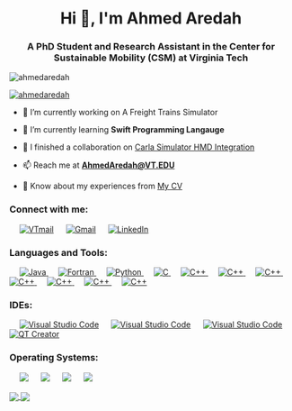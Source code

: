 <h1 align="center">Hi 👋, I'm Ahmed Aredah</h1>

<h3 align="center">A PhD Student and Research Assistant in the Center for Sustainable Mobility (CSM) at Virginia Tech</h3>

<p align="left"> <img src="https://komarev.com/ghpvc/?username=ahmedaredah&label=Profile%20views&color=0e75b6&style=flat" alt="ahmedaredah" /> </p>

<p align="left"> <a href="https://github.com/ryo-ma/github-profile-trophy"><img src="https://github-profile-trophy.vercel.app/?username=ahmedaredah" alt="ahmedaredah" /></a> </p>

- 🔭 I’m currently working on A Freight Trains Simulator

- 🌱 I’m currently learning **Swift Programming Langauge**

- 👯 I finished a collaboration on [Carla Simulator HMD Integration](https://github.com/AhmedAredah/carla)

- 📫 Reach me at **AhmedAredah@VT.EDU**

- 📄 Know about my experiences from [My CV](https://drive.google.com/file/d/1XLfQN6sXR2DgUPUQxRHaD8cyMfOCa6KZ/view?usp=sharing)

<h3 align="left">Connect with me:</h3>

<p align="left">
    &emsp;
  <a href="mailto:AhmedAredah@VT.EDU"><img img src="https://img.shields.io/badge/VT-Virgina%20Tech%20Email-red?style=plastic" alt="VTmail"/></a>
  &emsp;
  <a href="mailto:ahmed.aredah@gmail.com"><img img src="https://img.shields.io/badge/gmail-%23EA4335.svg?style=plastic&logo=gmail&logoColor=white" alt="Gmail"/></a>
  &emsp;
  <a href="https://linkedin.com/in/ahmedaredah"><img src="https://img.shields.io/badge/linkedin-%230077B5.svg?style=plastic&logo=linkedin&logoColor=white" alt="LinkedIn"/></a>
</p>

<h3 align="left">Languages and Tools:</h3>
<p align="left"> 
  &emsp;
   <a href="https://www.java.com/en/" target="_blank">
    <img alt="Java" src="https://img.shields.io/badge/java-%23ED8B00.svg?style=plastic&logo=java&logoColor=white">
  </a>
  &emsp;
   <a href="https://fortran-lang.org/en/" target="_blank">
    <img alt="Fortran" src="https://img.shields.io/badge/Fortran-%23734F96.svg?style=plastic&logo=fortran&logoColor=white">
  </a>
  &emsp;
   <a href="https://www.python.org" target="_blank">
    <img alt="Python" src="https://img.shields.io/badge/Python%20-%2314354C.svg?style=plastic&logo=python&logoColor=white">
  </a>
  &emsp; 
  <a href="https://www.w3schools.com/cs/index.php" target="_blank"> 
    <img alt="C" src="https://img.shields.io/badge/c%23-%23239120.svg?style=plastic&logo=c-sharp&logoColor=white">
  </a> 
  &emsp;
  <a href="https://www.w3schools.com/cpp/" target="_blank"> 
    <img alt="C++" src="https://img.shields.io/badge/C++%20-%2300599C.svg?style=plastic&logo=c%2B%2B&logoColor=white">
  </a> 
  &emsp;
  <a href="https://www.latex-project.org/" target="_blank"> 
    <img alt="C++" src="https://img.shields.io/badge/latex-%23008080.svg?style=plastic&logo=latex&logoColor=white">
  </a>
  &emsp;
  <a href="https://www.r-project.org/" target="_blank"> 
    <img alt="C++" src="https://img.shields.io/badge/r-%23276DC3.svg?style=plastic&logo=r&logoColor=white">
  </a>
  &emsp;
  <a href="https://www.unrealengine.com/en-US/" target="_blank"> 
    <img alt="C++" src="https://img.shields.io/badge/unrealengine-%23313131.svg?style=plastic&logo=unrealengine&logoColor=white">
  </a>
  &emsp;
  <a href="https://dotnet.microsoft.com/en-us/apps/desktop" target="_blank"> 
    <img alt="C++" src="https://img.shields.io/badge/.NET-5C2D91?style=plastic&logo=.net&logoColor=white">
  </a>
  &emsp;
  <a href="https://www.tutorialspoint.com/ms_sql_server/index.htm" target="_blank"> 
    <img alt="C++" src="https://img.shields.io/badge/Microsoft%20SQL%20Sever-CC2927?style=plastic&logo=microsoft%20sql%20server&logoColor=white">
  </a>
  &emsp;
  <a href="https://www.gnu.org/software/octave/index" target="_blank"> 
    <img alt="C++" src="https://img.shields.io/badge/GNU-OCTAVE-darkblue?style=plastic&logo=octave&logoColor=fcd683">
  </a>
  
</p>


<h3 align="left">IDEs:</h3>
<p align="left">
  &emsp;
    <a href="#"><img alt="Visual Studio Code" src="https://img.shields.io/badge/Visual%20Studio%20Code-0078d7.svg?style=plastic&logo=visual-studio-code&logoColor=white"></a>
  &emsp;
    <a href="#"><img alt="Visual Studio Code" src="https://img.shields.io/badge/Visual%20Studio-5C2D91.svg?style=plastic&logo=visual-studio&logoColor=white"></a>
  &emsp;
    <a href="#"><img alt="Visual Studio Code" src="https://img.shields.io/badge/jupyter-%23FA0F00.svg?style=plastic&logo=jupyter&logoColor=white"></a>
  &emsp;
    <a href="#"><img alt="QT Creator" src="https://img.shields.io/badge/QT-QT%20Creator-green?style=plastic&logo=QT&logoColor=white"></a>
</p>

<h3 align="left">Operating Systems:</h3>
<p align="left">
  &emsp;
    <a href="#"><img src="https://img.shields.io/badge/Linux-FCC624?style=plastic&logo=linux&logoColor=black"></a>
  &emsp;
    <a href="#"><img src="https://img.shields.io/badge/Ubuntu-E95420?style=plastic&logo=ubuntu&logoColor=white"></a>
  &emsp;
    <a href="#"><img src="https://img.shields.io/badge/Windows-0078D6?style=plastic&logo=windows&logoColor=white"></a>  
  &emsp;
    <a href="#"><img src="https://shields.io/badge/MacOS--9cf?style=plastic&logo=Apple&logoColor=white"></a>  
</p>

<a href="#">
  <img align="center" src="https://github-readme-stats.vercel.app/api?username=ahmedaredah&count_private=true&show_icons=true&show_owner=true&hide_rank=true" />
</a>
<a href="#">
  <img align="center" src="http://github-profile-summary-cards.vercel.app/api/cards/most-commit-language?username=AhmedAredah&theme=default" />
</a>
